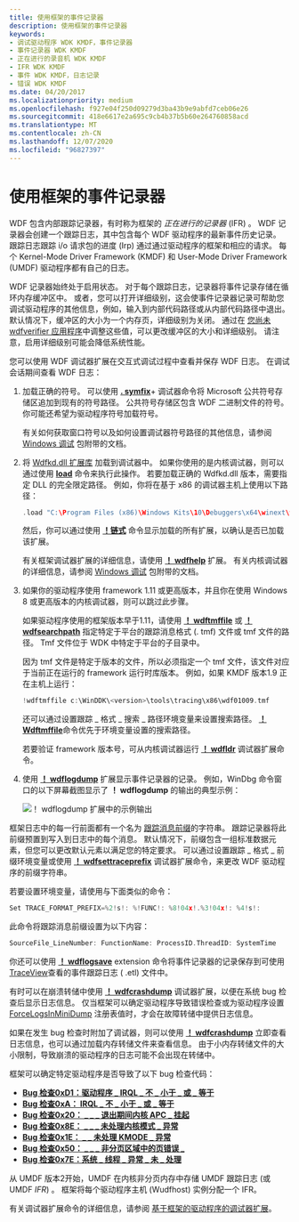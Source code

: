 ```yaml
---
title: 使用框架的事件记录器
description: 使用框架的事件记录器
keywords:
- 调试驱动程序 WDK KMDF，事件记录器
- 事件记录器 WDK KMDF
- 正在进行的录音机 WDK KMDF
- IFR WDK KMDF
- 事件 WDK KMDF，日志记录
- 错误 WDK KMDF
ms.date: 04/20/2017
ms.localizationpriority: medium
ms.openlocfilehash: f927e04f250d09279d3ba43b9e9abfd7ceb06e26
ms.sourcegitcommit: 418e6617e2a695c9cb4b37b5b60e264760858acd
ms.translationtype: MT
ms.contentlocale: zh-CN
ms.lasthandoff: 12/07/2020
ms.locfileid: "96827397"
---
```

# <a name="using-the-frameworks-event-logger"></a>使用框架的事件记录器


WDF 包含内部跟踪记录器，有时称为框架的 *正在进行的记录器* (IFR) 。 WDF 记录器会创建一个跟踪日志，其中包含每个 WDF 驱动程序的最新事件历史记录。 跟踪日志跟踪 i/o 请求包的进度 (Irp) 通过通过驱动程序的框架和相应的请求。 每个 Kernel-Mode Driver Framework (KMDF) 和 User-Mode Driver Framework (UMDF) 驱动程序都有自己的日志。

WDF 记录器始终处于启用状态。 对于每个跟踪日志，记录器将事件记录存储在循环内存缓冲区中。 或者，您可以打开详细级别，这会使事件记录器记录可帮助您调试驱动程序的其他信息，例如，输入到内部代码路径或从内部代码路径中退出。 默认情况下，缓冲区的大小为一个内存页，详细级别为关闭。 通过在 [您尚未 wdfverifier 应用程序](../devtest/wdf-verifier-control-application.md)中调整这些值，可以更改缓冲区的大小和详细级别。 请注意，启用详细级别可能会降低系统性能。

您可以使用 WDF 调试器扩展在交互式调试过程中查看并保存 WDF 日志。 在调试会话期间查看 WDF 日志：

1.  加载正确的符号。 可以使用 [**. symfix**](../debugger/-symfix--set-symbol-store-path-.md)+ 调试器命令将 Microsoft 公共符号存储区追加到现有的符号路径。 公共符号存储区包含 WDF 二进制文件的符号。 你可能还希望为驱动程序符号加载符号。

    有关如何获取窗口符号以及如何设置调试器符号路径的其他信息，请参阅 [Windows 调试](../debugger/index.md) 包附带的文档。

2.  将 [Wdfkd.dll 扩展库](debugger-extensions-for-kmdf-drivers.md) 加载到调试器中。 如果你使用的是内核调试器，则可以通过使用 [**load**](../debugger/-load---loadby--load-extension-dll-.md) 命令来执行此操作。 若要加载正确的 Wdfkd.dll 版本，需要指定 DLL 的完全限定路径。 例如，你将在基于 x86 的调试器主机上使用以下路径：

    ```cpp
    .load "C:\Program Files (x86)\Windows Kits\10\Debuggers\x64\winext\wdfkd.dll"
    ```

    然后，你可以通过使用 [**！链式**](../debugger/-chain--list-debugger-extensions-.md) 命令显示加载的所有扩展，以确认是否已加载该扩展。

    有关框架调试器扩展的详细信息，请使用 [**！ wdfhelp**](../debugger/-wdfkd-wdfhelp.md) 扩展。 有关内核调试器的详细信息，请参阅 [Windows 调试](../debugger/index.md) 包附带的文档。

3.  如果你的驱动程序使用 framework 1.11 或更高版本，并且你在使用 Windows 8 或更高版本的内核调试器，则可以跳过此步骤。

    如果驱动程序使用的框架版本早于1.11，请使用 [**！ wdftmffile**](../debugger/-wdfkd-wdftmffile.md) 或 [**！ wdfsearchpath**](../debugger/-wdfkd-wdfsearchpath.md) 指定特定于平台的跟踪消息格式 (. tmf) 文件或 tmf 文件的路径。 Tmf 文件位于 WDK 中特定于平台的子目录中。

    因为 tmf 文件是特定于版本的文件，所以必须指定一个 tmf 文件，该文件对应于当前正在运行的 framework 运行时库版本。 例如，如果 KMDF 版本1.9 正在主机上运行：

    ```cpp
    !wdftmffile c:\WinDDK\<version>\tools\tracing\x86\wdf01009.tmf
    ```

    还可以通过设置跟踪 \_ 格式 \_ 搜索 \_ 路径环境变量来设置搜索路径。 [**！ Wdftmffile**](../debugger/-wdfkd-wdftmffile.md)命令优先于环境变量设置的搜索路径。

    若要验证 framework 版本号，可从内核调试器运行 [**！ wdfldr**](../debugger/-wdfkd-wdfldr.md) 调试器扩展命令。

4.  使用 [**！ wdflogdump**](../debugger/-wdfkd-wdflogdump.md) 扩展显示事件记录器的记录。 例如，WinDbg 命令窗口的以下屏幕截图显示了 **！ wdflogdump** 的输出的典型示例：

    ![！ wdflogdump 扩展中的示例输出](images/kmdf-using-wdflogdump.png)

框架日志中的每一行前面都有一个名为 [跟踪消息前缀](../devtest/trace-message-prefix.md)的字符串。 跟踪记录器将此前缀预置到写入到日志中的每个消息。 默认情况下，前缀包含一组标准数据元素，但您可以更改默认元素以满足您的特定要求。 可以通过设置跟踪 \_ 格式 \_ 前缀环境变量或使用 [**！ wdfsettraceprefix**](../debugger/-wdfkd-wdfsettraceprefix.md) 调试器扩展命令，来更改 WDF 驱动程序的前缀字符串。

若要设置环境变量，请使用与下面类似的命令：

```cpp
Set TRACE_FORMAT_PREFIX=%2!s!: %!FUNC!: %8!04x!.%3!04x!: %4!s!:
```

此命令将跟踪消息前缀设置为以下内容：

```cpp
SourceFile_LineNumber: FunctionName: ProcessID.ThreadID: SystemTime
```

你还可以使用 [**！ wdflogsave**](../debugger/-wdfkd-wdflogsave.md) extension 命令将事件记录器的记录保存到可使用 [TraceView](../devtest/traceview.md)查看的事件跟踪日志 ( .etl) 文件中。

有时可以在崩溃转储中使用 [**！ wdfcrashdump**](../debugger/-wdfkd-wdfcrashdump.md) 调试器扩展，以便在系统 bug 检查后显示日志信息。 仅当框架可以确定驱动程序导致错误检查或为驱动程序设置 [ForceLogsInMiniDump](registry-values-for-debugging-kmdf-drivers.md) 注册表值时，才会在故障转储中提供日志信息。

如果在发生 bug 检查时附加了调试器，则可以使用 [**！ wdfcrashdump**](../debugger/-wdfkd-wdfcrashdump.md) 立即查看日志信息，也可以通过加载内存转储文件来查看信息。 由于小内存转储文件的大小限制，导致崩溃的驱动程序的日志可能不会出现在转储中。

框架可以确定特定驱动程序是否导致了以下 bug 检查代码：

-   [**Bug 检查0xD1：驱动程序 \_ IRQL \_ 不 \_ 小于 \_ 或 \_ 等于**](../debugger/bug-check-0xd1--driver-irql-not-less-or-equal.md)
-   [**Bug 检查0xA： IRQL \_ 不 \_ 小于 \_ 或 \_ 等于**](../debugger/bug-check-0xa--irql-not-less-or-equal.md)
-   [**Bug 检查0x20： \_ \_ \_ 退出期间内核 APC \_ 挂起**](../debugger/bug-check-0x20--kernel-apc-pending-during-exit.md)
-   [**Bug 检查0x8E： \_ \_ \_ 未处理内核模式 \_ 异常**](../debugger/bug-check-0x8e--kernel-mode-exception-not-handled.md)
-   [**Bug 检查0x1E： \_ \_ 未处理 KMODE \_ 异常**](../debugger/bug-check-0x1e--kmode-exception-not-handled.md)
-   [**Bug 检查0x50： \_ \_ \_ 非分页区域中的页错误 \_**](../debugger/bug-check-0x50--page-fault-in-nonpaged-area.md)
-   [**Bug 检查0x7E：系统 \_ 线程 \_ 异常 \_ 未 \_ 处理**](../debugger/bug-check-0x7e--system-thread-exception-not-handled.md)

从 UMDF 版本2开始，UMDF 在内核非分页内存中存储 UMDF 跟踪日志 (或 UMDF *IFR*) 。 框架将每个驱动程序主机 (Wudfhost) 实例分配一个 IFR。

有关调试器扩展命令的详细信息，请参阅 [基于框架的驱动程序的调试器扩展](debugger-extensions-for-kmdf-drivers.md)。

 

